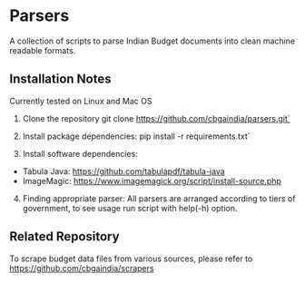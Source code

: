 # Parsers

A collection of scripts to parse Indian Budget documents into clean machine readable formats.

## Installation Notes
Currently tested on Linux and Mac OS

1. Clone the repository
    git clone https://github.com/cbgaindia/parsers.git`

2. Install package dependencies:
    pip install -r requirements.txt`

3. Install software dependencies:
  - Tabula Java: https://github.com/tabulapdf/tabula-java
  - ImageMagic: https://www.imagemagick.org/script/install-source.php

4. Finding appropriate parser:
All parsers are arranged according to tiers of government, to see usage run script with help(-h) option.

## Related Repository
To scrape budget data files from various sources, please refer to https://github.com/cbgaindia/scrapers

